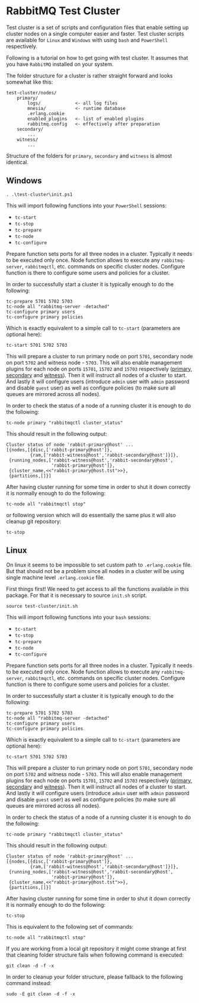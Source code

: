 # RabbitMQ Test Cluster

Test cluster is a set of scripts and configuration files that enable setting up cluster nodes on a
single computer easier and faster. Test cluster scripts are available for `Linux` and `Windows`
with using `bash` and `PowerShell` respectively.

Following is a tutorial on how to get going with test cluster. It assumes that you have `RabbitMQ`
installed on your system.

The folder structure for a cluster is rather straight forward and looks somewhat like this:

```{.plain}
test-cluster/nodes/
    primary/
        logs/             <- all log files
        mnesia/           <- runtime database
        .erlang.cookie
        enabled_plugins   <- list of enabled plugins
        rabbitmq.config   <- effectively after preparation
    secondary/
        ...
    witness/
        ...
```

Structure of the folders for `primary`, `secondary` and `witness` is almost identical.

## Windows

```{.bash}
. .\test-cluster\init.ps1
```

This will import following functions into your `PowerShell` sessions:

* `tc-start`
* `tc-stop`
* `tc-prepare`
* `tc-node`
* `tc-configure`

Prepare function sets ports for all three nodes in a cluster. Typically it needs to be executed
only once.  Node function allows to execute any `rabbitmq-server`, `rabbitmqctl`, etc. commands on
specific cluster nodes.  Configure function is there to configure some users and policies for a
cluster.

In order to successfully start a cluster it is typically enough to do the following:

```{.bash}
tc-prepare 5701 5702 5703
tc-node all "rabbitmq-server -detached"
tc-configure primary users
tc-configure primary policies
```

Which is exactly equivalent to a simple call to `tc-start` (parameters are optional here):

```{.bash}
tc-start 5701 5702 5703
```

This will prepare a cluster to run primary node on port `5701`, secondary node on port `5702` and
witness node - `5703`. This will also enable management plugins for each node on ports `15701`,
`15702` and `15703` respectively ([primary](http://localhost:15701),
[secondary](http://localhost:15702) and [witness](http://localhost:15703)). Then it will instruct
all nodes of a cluster to start. And lastly it will configure users (introduce `admin` user with
`admin` password and disable `guest` user) as well as configure policies (to make sure all queues
are mirrored across all nodes).

In order to check the status of a node of a running cluster it is enough to do the following:

```{.bash}
tc-node primary "rabbitmqctl cluster_status"
```

This should result in the following output:

```{.plain}
Cluster status of node 'rabbit-primary@host' ...
[{nodes,[{disc,['rabbit-primary@host']},
         {ram,['rabbit-witness@host','rabbit-secondary@host']}]},
 {running_nodes,['rabbit-witness@host','rabbit-secondary@host',
                 'rabbit-primary@host']},
 {cluster_name,<<"rabbit-primary@host.tst">>},
 {partitions,[]}]
```

After having cluster running for some time in order to shut it down correctly it is normally enough
to do the following:

```{.bash}
tc-node all "rabbitmqctl stop"
```

or following version which will do essentially the same plus it will also cleanup git repository:

```{.bash}
tc-stop
```

## Linux

On linux it seems to be impossible to set custom path to `.erlang.cookie` file. But that should not
be a problem since all nodes in a cluster will be using single machine level `.erlang.cookie` file.

First things first! We need to get access to all the functions available in this package. For that
it is necessary to source `init.sh` script.

```{.bash}
source test-cluster/init.sh
```

This will import following functions into your `bash` sessions:

* `tc-start`
* `tc-stop`
* `tc-prepare`
* `tc-node`
* `tc-configure`

Prepare function sets ports for all three nodes in a cluster. Typically it needs to be executed
only once.  Node function allows to execute any `rabbitmq-server`, `rabbitmqctl`, etc. commands on
specific cluster nodes.  Configure function is there to configure some users and policies for a
cluster.

In order to successfully start a cluster it is typically enough to do the following:

```{.bash}
tc-prepare 5701 5702 5703
tc-node all "rabbitmq-server -detached"
tc-configure primary users
tc-configure primary policies
```

Which is exactly equivalent to a simple call to `tc-start` (parameters are optional here):

```{.bash}
tc-start 5701 5702 5703
```

This will prepare a cluster to run primary node on port `5701`, secondary node on port `5702` and
witness node - `5703`. This will also enable management plugins for each node on ports `15701`,
`15702` and `15703` respectively ([primary](http://localhost:15701),
[secondary](http://localhost:15702) and [witness](http://localhost:15703)). Then it will instruct
all nodes of a cluster to start. And lastly it will configure users (introduce `admin` user with
`admin` password and disable `guest` user) as well as configure policies (to make sure all queues
are mirrored across all nodes).

In order to check the status of a node of a running cluster it is enough to do the following:

```{.bash}
tc-node primary "rabbitmqctl cluster_status"
```

This should result in the following output:

```{.plain}
Cluster status of node 'rabbit-primary@host' ...
[{nodes,[{disc,['rabbit-primary@host']},
         {ram,['rabbit-witness@host','rabbit-secondary@host']}]},
 {running_nodes,['rabbit-witness@host','rabbit-secondary@host',
                 'rabbit-primary@host']},
 {cluster_name,<<"rabbit-primary@host.tst">>},
 {partitions,[]}]
```

After having cluster running for some time in order to shut it down correctly it is normally enough
to do the following:

```{.bash}
tc-stop
```

This is equivalent to the following set of commands:

```{.bash}
tc-node all "rabbitmqctl stop"
```

If you are working from a local git repository it might come strange at first that cleaning folder
structure fails when following command is executed:

```{.bash}
git clean -d -f -x
```

In order to cleanup your folder structure, please fallback to the following command instead:

```{.bash}
sudo -E git clean -d -f -x
```

